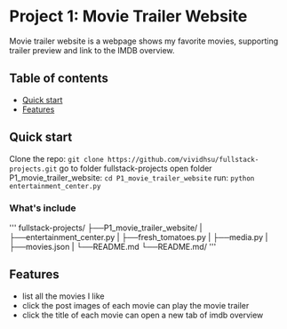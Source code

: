 # Project 1: Movie Trailer Website

Movie trailer website is a webpage shows my favorite movies, supporting trailer preview and link to the IMDB overview.

## Table of contents

* [Quick start](#quick-start)
* [Features](#features)



## Quick start

Clone the repo: `git clone https://github.com/vividhsu/fullstack-projects.git`
go to folder fullstack-projects
open folder P1_movie_trailer_website: `cd P1_movie_trailer_website`
run: `python entertainment_center.py`

### What's include
'''
fullstack-projects/
├──P1_movie_trailer_website/
|  ├──entertainment_center.py
|  ├──fresh_tomatoes.py
|  ├──media.py
|  ├──movies.json
|  └──README.md
└──README.md/
'''

## Features

* list all the movies I like
* click the post images of each movie can play the movie trailer
* click the title of each movie can open a new tab of imdb overview



